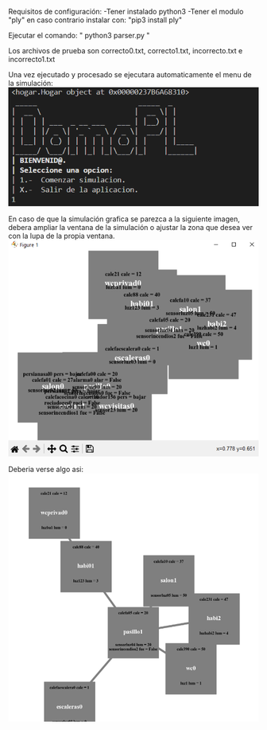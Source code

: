 Requisitos de configuración:
-Tener instalado python3 
-Tener el modulo "ply" en caso contrario instalar con:
  "pip3 install ply"
  
Ejecutar el comando: " python3 parser.py <archivo que vas a probar>"

Los archivos de prueba son correcto0.txt, correcto1.txt, incorrecto.txt e incorrecto1.txt

Una vez ejecutado y procesado se ejecutara automaticamente el menu de la simulación:
![Menu](https://github.com/PedroRoViUni/Procesador-de-Lenguaje/blob/main/menu%20simulaci%C3%B3n.png)

En caso de que la simulación grafica se parezca a la siguiente imagen, debera ampliar la ventana de la simulación o ajustar la zona que desea ver con la lupa de la propia ventana.
![figura1](https://github.com/PedroRoViUni/Procesador-de-Lenguaje/blob/main/figure1.png)

Deberia verse algo asi:
![figura2](https://github.com/PedroRoViUni/Procesador-de-Lenguaje/blob/main/figure2.png)
